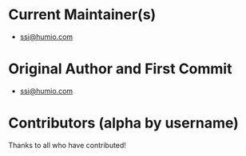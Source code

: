 # Current Maintainer(s)
* [ssi@humio.com](https://github.com/ssi0202)

# Original Author and First Commit
* [ssi@humio.com](https://github.com/ssi0202)

# Contributors (alpha by username)


Thanks to all who have contributed!
